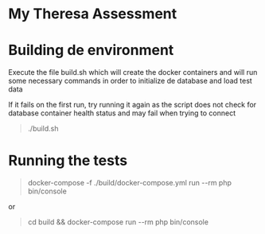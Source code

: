 # My Theresa Assessment

# Building de environment

Execute the file build.sh which will create the docker containers and will run some necessary commands in order to initialize de database and load test data

If it fails on the first run, try running it again as the script does not check for database container health status and may fail when trying to connect

> ./build.sh

# Running the tests

> docker-compose -f ./build/docker-compose.yml run --rm php bin/console

or

> cd build && docker-compose run --rm php bin/console
